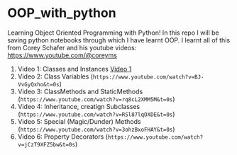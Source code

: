 # OOP_with_python
Learning Object Oriented Programming with Python!
In this repo I will be saving python notebooks through which I have learnt OOP.
I learnt all of this from Corey Schafer and his youtube videos: https://www.youtube.com/@coreyms

1. Video 1: Classes and Instances [Video 1](`https://www.youtube.com/watch?v=ZDa-Z5JzLYM&t=0s`)
2. Video 2: Class Variables (`https://www.youtube.com/watch?v=BJ-VvGyQxho&t=0s`)
3. Video 3: ClassMethods and StaticMethods (`https://www.youtube.com/watch?v=rq8cL2XMM5M&t=0s`)
4. Video 4: Inheritance, creatign Subclasses (`https://www.youtube.com/watch?v=RSl87lqOXDE&t=0s`)
5. Video 5: Special (Magic/Dunder) Methods (`https://www.youtube.com/watch?v=3ohzBxoFHAY&t=0s`)
6. Video 6: Property Decorators (`https://www.youtube.com/watch?v=jCzT9XFZ5bw&t=0s`)
